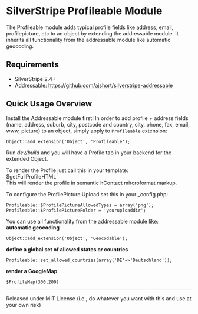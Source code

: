 SilverStripe Profileable Module
===============================

The Profileable module adds typical profile fields like address, email, profilepicture, etc to an object by extending the addressable module.
It inherits all functionality from the addressable module like automatic geocoding.

Requirements
------------
*  SilverStripe 2.4+
*  Addressable: https://github.com/ajshort/silverstripe-addressable

Quick Usage Overview
--------------------
Install the Addressable module first!
In order to add profile + address fields (name, address, suburb, city, postcode and
country, city, phone, fax, email, www, picture) to an object, simply apply to `Profileable` extension:

    Object::add_extension('Object', 'Profileable');

Run *dev/build* and you will have a Profile tab in your backend for the extended Object.

To render the Profile just call this in your template:   
    $getFullProfileHTML  
This will render the profile in semantic hContact mircroformat markup.

To configure the ProfilePicture Upload set this in your _config.php:

    Profileable::$ProfilePictureAllowedTypes = array('png');
    Profileable::$ProfilePictureFolder = 'youruploaddir';

You can use all functionality from the addressable module like:  
**automatic geocoding**  

    Object::add_extension('Object', 'Geocodable');

**define a global set of allowed states or countries**  

    Profileable::set_allowed_countries(array('DE'=>'Deutschland'));

**render a GoogleMap**  

    $ProfileMap(300,200)


--------------------------------------------------------------------
Released under 
MIT License
(i.e., do whatever you want with this and use at your own risk)

